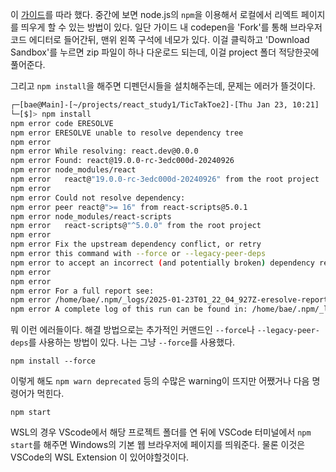 이 [가이드](https://react.dev/learn/tutorial-tic-tac-toe)를 따라 했다.
중간에 보면 node.js의 `npm`을 이용해서 로컬에서 리엑트 페이지를 띄우게 할 수 있는 방법이 있다.
일단 가이드 내 codepen을 'Fork'를 통해 브라우저 코드 에디터로 들어간뒤, 맨위 왼쪽 구석에 네모가 있다. 이걸 클릭하고 'Download Sandbox'를 누르면 zip 파일이 하나 다운로드 되는데, 이걸 project 폴더 적당한곳에 풀어준다. 

그리고 `npm install`을 해주면 디펜던시들을 설치해주는데, 문제는 에러가 뜰것이다. 
```bash
┌─[bae@Main]-[~/projects/react_study1/TicTakToe2]-[Thu Jan 23, 10:21]
└─[$]> npm install
npm error code ERESOLVE
npm error ERESOLVE unable to resolve dependency tree
npm error
npm error While resolving: react.dev@0.0.0
npm error Found: react@19.0.0-rc-3edc000d-20240926
npm error node_modules/react
npm error   react@"19.0.0-rc-3edc000d-20240926" from the root project
npm error
npm error Could not resolve dependency:
npm error peer react@">= 16" from react-scripts@5.0.1
npm error node_modules/react-scripts
npm error   react-scripts@"^5.0.0" from the root project
npm error
npm error Fix the upstream dependency conflict, or retry
npm error this command with --force or --legacy-peer-deps
npm error to accept an incorrect (and potentially broken) dependency resolution.
npm error
npm error
npm error For a full report see:
npm error /home/bae/.npm/_logs/2025-01-23T01_22_04_927Z-eresolve-report.txt
npm error A complete log of this run can be found in: /home/bae/.npm/_logs/2025-01-23T01_22_04_927Z-debug-0.log
```
뭐 이런 에러들이다. 해결 방법으로는 추가적인 커맨드인 `--force`나 `--legacy-peer-deps`를 사용하는 방법이 있다. 
나는 그냥 `--force`를 사용했다.
```
npm install --force
```
이렇게 해도 `npm warn deprecated` 등의 수많은 warning이 뜨지만 어쨌거나 다음 명령어가 먹힌다.
```
npm start
```
WSL의 경우 VScode에서 해당 프로젝트 폴더를 연 뒤에 VSCode 터미널에서 `npm start`를 해주면 Windows의 기본 웹 브라우저에 페이지를 띄워준다. 물론 이것은 VSCode의 WSL Extension 이 있어야할것이다.